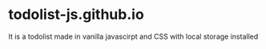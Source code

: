 # todolist-js.github.io

It is a todolist made in vanilla javascirpt and CSS with local storage installed
